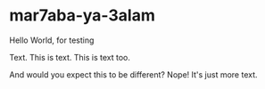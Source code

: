 # mar7aba-ya-3alam
Hello World, for testing

Text. This is text. This is text too.

And would you expect this to be different? Nope! It's just more text.

